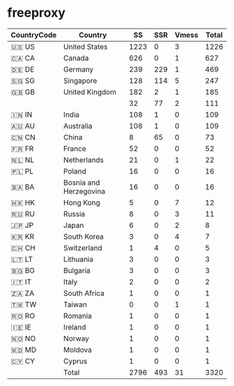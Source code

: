 # freeproxy

|CountryCode|Country|SS|SSR|Vmess|Total|
|  ----  | ----  |  ----  | ----  |  ----  | ----  |
|🇺🇸 US|United States|1223|0|3|1226|
|🇨🇦 CA|Canada|626|0|1|627|
|🇩🇪 DE|Germany|239|229|1|469|
|🇸🇬 SG|Singapore|128|114|5|247|
|🇬🇧 GB|United Kingdom|182|2|1|185|
| ||32|77|2|111|
|🇮🇳 IN|India|108|1|0|109|
|🇦🇺 AU|Australia|108|1|0|109|
|🇨🇳 CN|China|8|65|0|73|
|🇫🇷 FR|France|52|0|0|52|
|🇳🇱 NL|Netherlands|21|0|1|22|
|🇵🇱 PL|Poland|16|0|0|16|
|🇧🇦 BA|Bosnia and Herzegovina|16|0|0|16|
|🇭🇰 HK|Hong Kong|5|0|7|12|
|🇷🇺 RU|Russia|8|0|3|11|
|🇯🇵 JP|Japan|6|0|2|8|
|🇰🇷 KR|South Korea|3|0|4|7|
|🇨🇭 CH|Switzerland|1|4|0|5|
|🇱🇹 LT|Lithuania|3|0|0|3|
|🇧🇬 BG|Bulgaria|3|0|0|3|
|🇮🇹 IT|Italy|2|0|0|2|
|🇿🇦 ZA|South Africa|1|0|0|1|
|🇹🇼 TW|Taiwan|0|0|1|1|
|🇷🇴 RO|Romania|1|0|0|1|
|🇮🇪 IE|Ireland|1|0|0|1|
|🇳🇴 NO|Norway|1|0|0|1|
|🇲🇩 MD|Moldova|1|0|0|1|
|🇨🇾 CY|Cyprus|1|0|0|1|
||Total|2796|493|31|3320|
